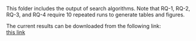 This folder includes the output of search algorithms.
Note that RQ-1, RQ-2, RQ-3, and RQ-4 require 10 repeated
runs to generate tables and figures.

The current results can be downloaded from the following link:  
[this link](https://minersutep-my.sharepoint.com/:f:/g/personal/saeid_utep_edu/Et8yV_LxFV9LuGip-1-ON0QBjDjKcu38oD4tz4N5WKJEuQ?e=5XGJeJ)
